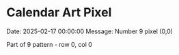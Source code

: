 # Calendar Art Pixel

Date: 2025-02-17 00:00:00
Message: Number 9 pixel (0,0)

Part of 9 pattern - row 0, col 0
